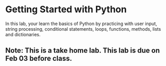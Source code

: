 # Getting Started with Python

In this lab, your learn the basics of Python by practicing with user input, string processing, conditional statements, loops, functions, methods, lists and dictionaries. 

## Note: This is a take home lab. This lab is due on Feb 03 before class. 


